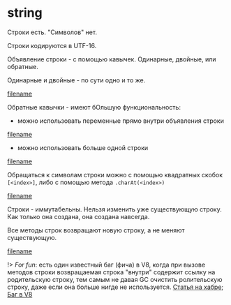 # string

Строки есть. "Символов" нет. 

Строки кодируются в UTF-16.

Объявление строки - с помощью кавычек. Одинарные, двойные, или обратные.

Одинарные и двойные - по сути одно и то же.

[filename](string.js ':include :type=code :fragment=defineString')

Обратные кавычки - имеют бОльшую функциональность:

* можно использовать переменные прямо внутри объявления строки
    
[filename](string.js ':include :type=code :fragment=useVariableInStr')

* можно использовать больше одной строки

[filename](string.js ':include :type=code :fragment=moreThanOneString')

Обращаться к символам строки можно с помощью квадратных скобок `[<index>]`, либо с помощью метода `.charAt(<index>)`

[filename](string.js ':include :type=code :fragment=charAccess')

Строки - иммутабельны. Нельзя изменить уже существующую строку. Как только она создана, она создана навсегда.

Все методы строк возвращают новую строку, а не меняют существующую.

[filename](string.js ':include :type=code :fragment=immutableString')

!> *For fun*: есть один известный баг (фича) в V8, когда при вызове  методов строки возвращаемая строка "внутри"
содержит ссылку на родительскую строку, тем самым не давая GC очистить ролительскую строку, даже если она больше нигде не используется.
[Статья на хабре](https://habr.com/ru/post/449368/); [Баг в V8](https://bugs.chromium.org/p/v8/issues/detail?id=2869)
